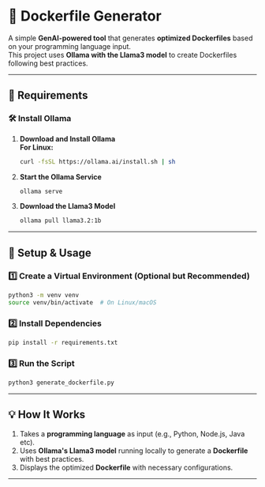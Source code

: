 # 🐳 Dockerfile Generator

A simple **GenAI-powered tool** that generates **optimized Dockerfiles** based on your programming language input.\
This project uses **Ollama with the Llama3 model** to create Dockerfiles following best practices.

---

## 📌 Requirements

### 🛠 Install Ollama

1. **Download and Install Ollama**\
   **For Linux:**

   ```sh
   curl -fsSL https://ollama.ai/install.sh | sh
   ```

2. **Start the Ollama Service**

   ```sh
   ollama serve
   ```

3. **Download the Llama3 Model**

   ```sh
   ollama pull llama3.2:1b
   ```

---

## 🚀 Setup & Usage

### **1️⃣ Create a Virtual Environment (Optional but Recommended)**

```sh
python3 -m venv venv
source venv/bin/activate  # On Linux/macOS

```

### **2️⃣ Install Dependencies**

```sh
pip install -r requirements.txt
```

### **3️⃣ Run the Script**

```sh
python3 generate_dockerfile.py
```

---

## 💡 How It Works

1. Takes a **programming language** as input (e.g., Python, Node.js, Java  etc).
2. Uses **Ollama's Llama3 model** running locally to generate a **Dockerfile** with best practices.
3. Displays the optimized **Dockerfile** with necessary configurations.

---

